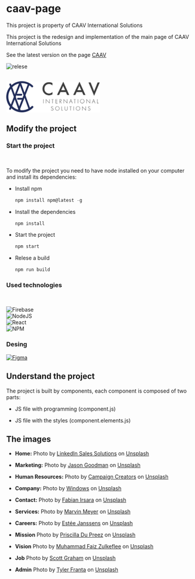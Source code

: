 # caav-page

This project is property of CAAV International Solutions

This project is the redesign and implementation of the main page of CAAV International Solutions

See the latest version on the page [CAAV](https://caav.com.co)

![relese][relese]

<div >
<br />
  <a href="https://caav.com.co">
    <img src="src/Images/Logos/LogoOriginal.svg" alt="Logo" width="250" height="auto" align="left" >
    <br />
  </a>
  <br />
  <br />
  <br />
  <br />
</div>


## Modify the project

### Start the project
<br />

To modify the project you need to have node installed on your computer and install its dependencies:

- Install npm
    ```js
    npm install npm@latest -g
    ```
- Install the dependencies
    ```js
    npm install 
    ```
- Start the project 
    ```js
    npm start
    ```
- Relese a build
    ```js
    npm run build
    ```

### Used technologies
<br />

![Firebase][Firebase]<br />
![NodeJS][Node] <br />
![React][React]<br />
![NPM][Npm] <br />

### Desing
[![Figma][Figma]][FigmaUrl]


[Node]:https://img.shields.io/badge/node.js-606568?style=for-the-badge&logo=node.js&logoColor=7cce3c
[Npm]: https://img.shields.io/badge/NPM-606568.svg?style=for-the-badge&logo=npm&logoColor=cc3838
[React]:https://img.shields.io/badge/react-606568.svg?style=for-the-badge&logo=react&logoColor=%2361DAFB
[Firebase]: https://img.shields.io/badge/Firebase-606568?style=for-the-badge&logo=Firebase&logoColor=ffca2b
[relese]:https://img.shields.io/github/v/release/dsanchez-caav/caav-page?color=green&style=for-the-badge
[Figma]: https://img.shields.io/badge/figma-606568.svg?style=for-the-badge&logo=figma&logoColor=white
[FigmaUrl]:https://www.figma.com/file/k4IKsgHnz8hpomiqb3liOJ/Hi-Fi-Prototipe?node-id=2%3A320

## Understand the project

The project is built by components, each component is composed of two parts:

- JS file with programming (component.js)

- JS file with the styles (component.elements.js)

## The images

- **Home:** Photo by <a href="https://unsplash.com/@linkedinsalesnavigator?utm_source=unsplash&utm_medium=referral&utm_content=creditCopyText">LinkedIn Sales Solutions</a> on <a href="https://unsplash.com/es?utm_source=unsplash&utm_medium=referral&utm_content=creditCopyText">Unsplash</a>

- **Marketing:** Photo by <a href="https://unsplash.com/@jasongoodman_youxventures?utm_source=unsplash&utm_medium=referral&utm_content=creditCopyText">Jason Goodman</a> on <a href="https://unsplash.com/?utm_source=unsplash&utm_medium=referral&utm_content=creditCopyText">Unsplash</a>
  
- **Human Resources:** Photo by <a href="https://unsplash.com/@campaign_creators?utm_source=unsplash&utm_medium=referral&utm_content=creditCopyText">Campaign Creators</a> on <a href="https://unsplash.com/?utm_source=unsplash&utm_medium=referral&utm_content=creditCopyText">Unsplash</a>
  
- **Company:** Photo by <a href="https://unsplash.com/@windows?utm_source=unsplash&utm_medium=referral&utm_content=creditCopyText">Windows</a> on <a href="https://unsplash.com/?utm_source=unsplash&utm_medium=referral&utm_content=creditCopyText">Unsplash</a>

- **Contact:** Photo by <a href="https://unsplash.com/@firsara?utm_source=unsplash&utm_medium=referral&utm_content=creditCopyText">Fabian Irsara</a> on <a href="https://unsplash.com/?utm_source=unsplash&utm_medium=referral&utm_content=creditCopyText">Unsplash</a>

- **Services:** Photo by <a href="https://unsplash.com/@marvelous?utm_source=unsplash&utm_medium=referral&utm_content=creditCopyText">Marvin Meyer</a> on <a href="https://unsplash.com/?utm_source=unsplash&utm_medium=referral&utm_content=creditCopyText">Unsplash</a>

- **Careers:** Photo by <a href="https://unsplash.com/@esteejanssens?utm_source=unsplash&utm_medium=referral&utm_content=creditCopyText">Estée Janssens</a> on <a href="https://unsplash.com/?utm_source=unsplash&utm_medium=referral&utm_content=creditCopyText">Unsplash</a>

- **Mission** Photo by <a href="https://unsplash.com/@priscilladupreez?utm_source=unsplash&utm_medium=referral&utm_content=creditCopyText">Priscilla Du Preez</a> on <a href="https://unsplash.com/?utm_source=unsplash&utm_medium=referral&utm_content=creditCopyText">Unsplash</a>

- **Vision** Photo by <a href="https://unsplash.com/@fzeo?utm_source=unsplash&utm_medium=referral&utm_content=creditCopyText">Muhammad Faiz Zulkeflee</a> on <a href="https://unsplash.com/?utm_source=unsplash&utm_medium=referral&utm_content=creditCopyText">Unsplash</a>
  
- **Job** Photo by <a href="https://unsplash.com/@homajob?utm_source=unsplash&utm_medium=referral&utm_content=creditCopyText">Scott Graham</a> on <a href="https://unsplash.com/?utm_source=unsplash&utm_medium=referral&utm_content=creditCopyText">Unsplash</a>

- **Admin** Photo by <a href="https://unsplash.com/@tfrants?utm_source=unsplash&utm_medium=referral&utm_content=creditCopyText">Tyler Franta</a> on <a href="https://unsplash.com/es/s/fotos/admin?utm_source=unsplash&utm_medium=referral&utm_content=creditCopyText">Unsplash</a>
  